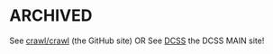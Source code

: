 # ARCHIVED #

See [crawl/crawl](https://github.com/crawl/crawl) (the GitHub site) OR
See [DCSS](https://crawl.develz.org/) the DCSS MAIN site!
